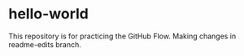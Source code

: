 # hello-world
This repository is for practicing the GitHub Flow.
Making changes in readme-edits branch.
